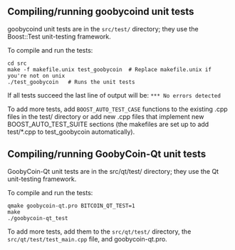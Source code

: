 Compiling/running goobycoind unit tests
------------------------------------

goobycoind unit tests are in the `src/test/` directory; they
use the Boost::Test unit-testing framework.

To compile and run the tests:

	cd src
	make -f makefile.unix test_goobycoin  # Replace makefile.unix if you're not on unix
	./test_goobycoin   # Runs the unit tests

If all tests succeed the last line of output will be:
`*** No errors detected`

To add more tests, add `BOOST_AUTO_TEST_CASE` functions to the existing
.cpp files in the test/ directory or add new .cpp files that
implement new BOOST_AUTO_TEST_SUITE sections (the makefiles are
set up to add test/*.cpp to test_goobycoin automatically).


Compiling/running GoobyCoin-Qt unit tests
---------------------------------------

GoobyCoin-Qt unit tests are in the src/qt/test/ directory; they
use the Qt unit-testing framework.

To compile and run the tests:

	qmake goobycoin-qt.pro BITCOIN_QT_TEST=1
	make
	./goobycoin-qt_test

To add more tests, add them to the `src/qt/test/` directory,
the `src/qt/test/test_main.cpp` file, and goobycoin-qt.pro.
